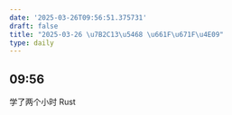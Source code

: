 ```yaml
---
date: '2025-03-26T09:56:51.375731'
draft: false
title: "2025-03-26 \u7B2C13\u5468 \u661F\u671F\u4E09"
type: daily
---
```


## 09:56

学了两个小时 Rust

